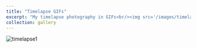 ```yaml
---
title: "Timelapse GIFs"
excerpt: "My timelapse photography in GIFs<br/><img src='/images/timelapse/timelapse0.jpg'>"
collection: gallery
---
```


![timelapse1](/images/timelapse/timelapse1.gif)
